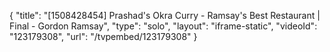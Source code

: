 {
    "title": "[1508428454] Prashad's Okra Curry - Ramsay's Best Restaurant | Final - Gordon Ramsay",
    "type": "solo",
    "layout": "iframe-static",
    "videoId": "123179308",
    "url": "\/tvpembed\/123179308"
}